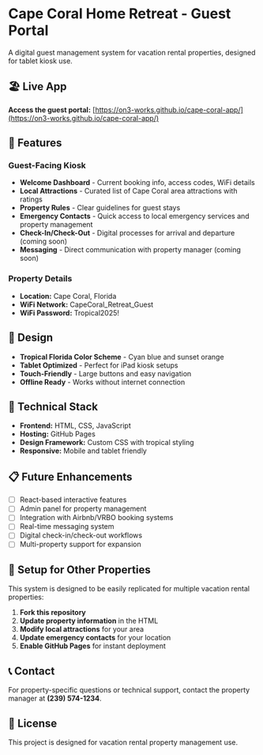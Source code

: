 # Cape Coral Home Retreat - Guest Portal

A digital guest management system for vacation rental properties, designed for tablet kiosk use.

## 🏖️ Live App

**Access the guest portal:** [https://on3-works.github.io/cape-coral-app/](https://on3-works.github.io/cape-coral-app/)

## 📱 Features

### Guest-Facing Kiosk
- **Welcome Dashboard** - Current booking info, access codes, WiFi details
- **Local Attractions** - Curated list of Cape Coral area attractions with ratings
- **Property Rules** - Clear guidelines for guest stays
- **Emergency Contacts** - Quick access to local emergency services and property management
- **Check-In/Check-Out** - Digital processes for arrival and departure (coming soon)
- **Messaging** - Direct communication with property manager (coming soon)

### Property Details
- **Location:** Cape Coral, Florida
- **WiFi Network:** CapeCoral_Retreat_Guest
- **WiFi Password:** Tropical2025!

## 🎨 Design
- **Tropical Florida Color Scheme** - Cyan blue and sunset orange
- **Tablet Optimized** - Perfect for iPad kiosk setups
- **Touch-Friendly** - Large buttons and easy navigation
- **Offline Ready** - Works without internet connection

## 🔧 Technical Stack
- **Frontend:** HTML, CSS, JavaScript
- **Hosting:** GitHub Pages
- **Design Framework:** Custom CSS with tropical styling
- **Responsive:** Mobile and tablet friendly

## 📋 Future Enhancements
- [ ] React-based interactive features
- [ ] Admin panel for property management
- [ ] Integration with Airbnb/VRBO booking systems
- [ ] Real-time messaging system
- [ ] Digital check-in/check-out workflows
- [ ] Multi-property support for expansion

## 🚀 Setup for Other Properties

This system is designed to be easily replicated for multiple vacation rental properties:

1. **Fork this repository**
2. **Update property information** in the HTML
3. **Modify local attractions** for your area
4. **Update emergency contacts** for your location
5. **Enable GitHub Pages** for instant deployment

## 📞 Contact

For property-specific questions or technical support, contact the property manager at **(239) 574-1234**.

## 📄 License

This project is designed for vacation rental property management use.
